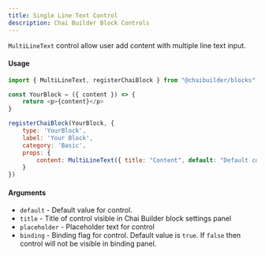 ```yaml
---
title: Single Line Text Control
description: Chai Builder Block Controls
---
```


`MultiLineText` control allow user add content with multiple line text input.

#### Usage

```js
import { MultiLineText, registerChaiBlock } from "@chaibuilder/blocks";

const YourBlock = ({ content }) => {
    return <p>{content}</p>
}

registerChaiBlock(YourBlock, {
    type: 'YourBlock',
    label: 'Your Block',
    category: 'Basic',
    props: {
        content: MultiLineText({ title: "Content", default: "Default content" })
    }
})

```


#### Arguments

- `default` - Default value for control.
- `title` - Title of control visible in Chai Builder block settings panel
- `placeholder` - Placeholder text for control
- `binding` - Binding flag for control. Default value is `true`. If `false` then control will not be visible in binding panel.
